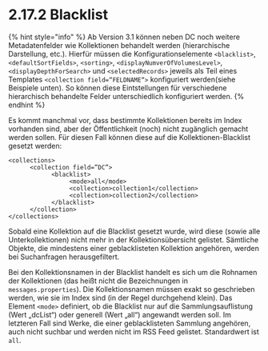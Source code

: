 # 2.17.2 Blacklist

{% hint style="info" %}
Ab Version 3.1 können neben DC noch weitere Metadatenfelder wie Kollektionen behandelt werden \(hierarchische Darstellung, etc.\). Hierfür müssen die Konfigurationselemente `<blacklist>`, `<defaultSortFields>`, `<sorting>`, `<displayNumverOfVolumesLevel>`, `<displayDepthForSearch>` und `<selectedRecords>` jeweils als Teil eines Templates `<collection field=“FELDNAME“>` konfiguriert werden\(siehe Beispiele unten\). So können diese Eintstellungen für verschiedene hierarchisch behandelte Felder unterschiedlich konfiguriert werden.
{% endhint %}

Es kommt manchmal vor, dass bestimmte Kollektionen bereits im Index vorhanden sind, aber der Öffentlichkeit \(noch\) nicht zugänglich gemacht werden sollen. Für diesen Fall können diese auf die Kollektionen-Blacklist gesetzt werden:

```markup
<collections>
      <collection field=”DC”>
            <blacklist>
                 <mode>all</mode>
                 <collection>collection1</collection>
                 <collection>collection2</collection>
            </blacklist>
      </collection>
</collections>
```

Sobald eine Kollektion auf die Blacklist gesetzt wurde, wird diese \(sowie alle Unterkollektionen\) nicht mehr in der Kollektionsübersicht gelistet. Sämtliche Objekte, die mindestens einer geblacklisteten Kollektion angehören, werden bei Suchanfragen herausgefiltert. 

Bei den Kollektionsnamen in der Blacklist handelt es sich um die Rohnamen der Kollektionen \(das heißt nicht die Bezeichnungen in `messages.properties`\). Die Kollektionsnamen müssen exakt so geschrieben werden, wie sie im Index sind \(in der Regel durchgehend klein\). Das Element `<mode>` definiert, ob die Blacklist nur auf die Sammlungsauflistung \(Wert „dcList“\) oder generell \(Wert „all“\) angewandt werden soll. Im letzteren Fall sind Werke, die einer geblacklisteten Sammlung angehören, auch nicht suchbar und werden nicht im RSS Feed gelistet. Standardwert ist `all`.

